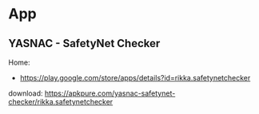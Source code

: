 # App
## YASNAC - SafetyNet Checker
Home:
- https://play.google.com/store/apps/details?id=rikka.safetynetchecker

download: https://apkpure.com/yasnac-safetynet-checker/rikka.safetynetchecker
